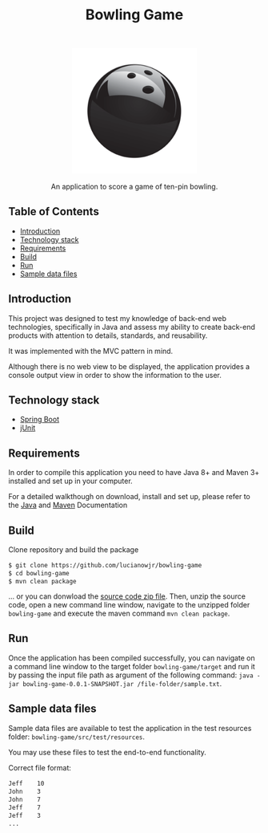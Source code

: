 <h1 align="center"> Bowling Game </h1> <br>
<p align="center">
  <img alt="BowlingGame" title="BowlingGame" src="static/bowlingball.png" height="250">
</p>

<p align="center">
  An application to score a game of ten-pin bowling.
</p>

## Table of Contents
- [Introduction](#introduction)
- [Technology stack](#technology-stack)
- [Requirements](#requirements)
- [Build](#build)
- [Run](#run)
- [Sample data files](#sample-data-files)

## Introduction
This project was designed to test my knowledge of back-end web technologies, specifically in Java and assess my ability to create back-end products with attention to details, standards, and reusability.

It was implemented with the MVC pattern in mind.

Although there is no web view to be displayed, the application provides a console output view in order to show the information to the user.

## Technology stack
- [Spring Boot](https://spring.io/projects/spring-boot)
- [jUnit](https://junit.org/junit5/)

## Requirements
In order to compile this application you need to have Java 8+ and Maven 3+ installed and set up in your computer.

For a detailed walkthough on download, install and set up, please refer to the [Java](https://www.oracle.com/java/technologies/javase-downloads.html) and [Maven](https://maven.apache.org/install.html) Documentation

## Build
Clone repository and build the package

```
$ git clone https://github.com/lucianowjr/bowling-game
$ cd bowling-game
$ mvn clean package
```
... or you can donwload the [source code zip file](https://github.com/lucianowjr/bowling-game/archive/master.zip). Then, unzip the source code, open a new command line window, navigate to the unzipped folder `bowling-game` and execute the maven command `mvn clean package`.

## Run
Once the application has been compiled successfully, you can navigate on a command line window to the target folder `bowling-game/target` and run it by passing the input file path as argument of the following command: `java -jar bowling-game-0.0.1-SNAPSHOT.jar /file-folder/sample.txt`.

## Sample data files
Sample data files are available to test the application in the test resources folder: `bowling-game/src/test/resources`.

You may use these files to test the end-to-end functionality.

Correct file format:
```
Jeff	10
John	3
John	7
Jeff	7
Jeff	3
...
```

